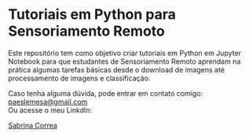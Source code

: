 # Tutoriais em Python para Sensoriamento Remoto


Este repositório tem como objetivo criar tutoriais em Python em Jupyter Notebook para que estudantes de Sensoriamento Remoto aprendam na prática algumas tarefas básicas desde o download de imagens até processamento de imagens e classificação.

Caso tenha alguma dúvida, pode entrar em contato comigo: paeslemesa@gmail.com <br>
Ou acesse o meu LinkdIn: <div class="badge-base LI-profile-badge" data-locale="en_US" data-size="medium" data-theme="light" data-type="VERTICAL" data-vanity="paeslemesa" data-version="v1"><a class="badge-base__link LI-simple-link" href="https://br.linkedin.com/in/paeslemesa?trk=profile-badge">Sabrina Correa</a></div>
